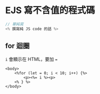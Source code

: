 # EJS 寫不含值的程式碼
```js
// 單純寫
<% 撰寫純 JS code 的話 %>
```
## for 迴圈
`i` 會顯示在 HTML，要加 `=`
```ejs
<body>
	<%for (let = 0; i < 10; i++) {%>
		<p><%= i %><p>
	<% } %>
</body>
```